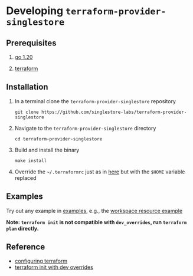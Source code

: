 # Developing `terraform-provider-singlestore`

## Prerequisites

1. [go 1.20](https://go.dev/doc/install)

2. [terraform](https://developer.hashicorp.com/terraform/tutorials/aws-get-started/install-cli)

## Installation

1. In a terminal clone the `terraform-provider-singlestore` repository

    ~~~ shell
    git clone https://github.com/singlestore-labs/terraform-provider-singlestore
    ~~~

2. Navigate to the `terraform-provider-singlestore` directory

    ~~~ shell
    cd terraform-provider-singlestore
    ~~~

3. Build and install the binary
    ~~~ shell
    make install
    ~~~

4. Override the `~/.terraformrc` just as in [here](./.terraformrc) but with the `$HOME` variable replaced

## Examples

Try out any example in [examples](examples), e.g., the [workspace resource example](examples/workspaces/resource)

**Note: `terraform init` is not compatible with `dev_overrides`, run `terraform plan` directly.**

## Reference

- [configuring terraform](https://developer.hashicorp.com/terraform/tutorials/providers-plugin-framework/providers-plugin-framework-provider#locally-install-provider-and-verify-with-terraform)
- [terraform init with dev overrides](https://github.com/hashicorp/terraform/issues/27459)